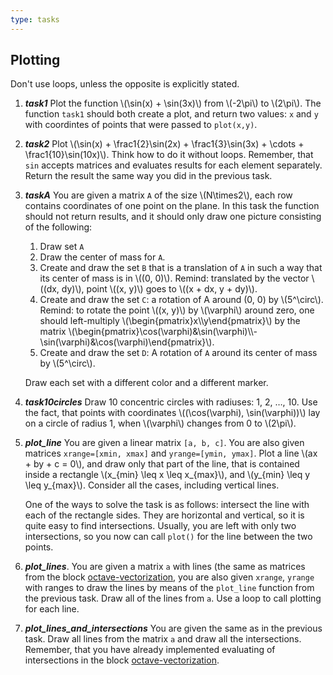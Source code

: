```yaml
---
type: tasks
---
```


## Plotting

Don't use loops, unless the opposite is explicitly stated.

1. ***task1*** Plot the function \\(\\sin(x) + \\sin(3x)\\) from \\(-2\\pi\\) to \\(2\\pi\\). The function `task1` should
both create a plot, and return two values: `x` and `y` with coordintes of points that were passed to `plot(x,y)`.
1. ***task2*** Plot \\(\\sin(x) + \\frac1{2}\\sin(2x) +
\\frac1{3}\\sin(3x) + \\cdots + \\frac1{10}\\sin(10x)\\).
Think how to do it without loops. Remember, that `sin` accepts matrices
and evaluates results for each element separately. 
Return the result the same way you did in the previous task.
1. ***taskA*** You are given a matrix `A` of the size \\(N\\times2\\),
each row contains coordinates of one point on the plane.
In this task the function should not return results, and it
should only draw one picture consisting of the following:
    1. Draw set `A`
    1. Draw the center of mass for `A`.
    1. Create and draw the set `B` that is a translation of `A` in such a way that its
    center of mass is in \\((0, 0)\\). Remind: translated by the vector \\((dx, dy)\\),
    point \\((x, y)\\) goes to \\((x + dx, y + dy)\\).
    1. Create and draw the set `C`: a rotation of A around (0, 0) by
    \\(5^\\circ\\).
    Remind: to rotate the point \\((x, y)\\) by \\(\\varphi\\) around zero,
    one should left-multiply \\(\\begin{pmatrix}x\\\\y\\end{pmatrix}\\)
    by the matrix
    \\(\\begin{pmatrix}\\cos(\\varphi)&\\sin(\\varphi)\\\\-\\sin(\\varphi)&\\cos(\\varphi)\\end{pmatrix}\\).
    1. Create and draw the set `D`: 
    A rotation of `А` around its center of mass by \\(5^\\circ\\).
    
    Draw each set with a different color and a different marker.
1. ***task10circles*** Draw 10 concentric circles with radiuses: 1, 2, …, 10.
Use the fact, that points with coordinates \\((\\cos(\\varphi),
\\sin(\\varphi))\\) lay on a circle of radius 1, when \\(\\varphi\\)
changes from 0 to \\(2\\pi\\).
1. ***plot_line*** You are given a linear matrix `[a, b, c]`.
You are also given matrices `xrange=[xmin, xmax]` and
`yrange=[ymin, ymax]`.
Plot a line \\(ax + by + c = 0\\), and draw only that part of the line,
that is contained inside a rectangle \\(x_{min} \\leq x \leq x_{max}\\), and
\\(y_{min} \\leq y \\leq y_{max}\\). Consider all the cases, including vertical
lines.
    
    One of the ways to solve the task is as follows: intersect the line
    with each of the rectangle sides. They are horizontal and vertical, 
    so it is quite easy to find intersections. Usually, you are left with
    only two intersections, so you now can call `plot()` for the line between
    the two points.
1. ***plot_lines***. You are given a matrix `a` with lines (the same as
matrices from the block [octave-vectorization](octave-vectorization.md),
you are also given `xrange`, `yrange` with ranges to draw the lines by means
of the `plot_line` function from the previous task. Draw all of the lines
from `a`. Use a loop to call plotting for each line.
1. ***plot_lines_and_intersections*** You are given the same as in
the previous task. Draw all lines from the matrix `a` and draw all the intersections.
Remember, that you have already implemented evaluating of intersections
in the block [octave-vectorization](octave-vectorization.md).
